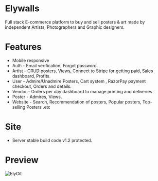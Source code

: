 # Elywalls

Full stack E-commerce platform to buy and sell posters &amp; art made by independent Artists, Photographers and Graphic designers.

# Features

-   Mobile responsive
-   Auth - Email verification, Forgot password.
-   Artist - CRUD posters, Views, Connect to Stripe for getting paid, Sales dashboard, Profits.
-   User - Admire/Unadmire Posters, Cart system , RazorPay payment checkout, Orders and details.
-   Vendor - Orders per day dashboard to manage printing and deliveries.
-   Poster - Admires, Views.
-   Website - Search, Recommendation of posters, Popular posters, Top-selling Posters .etc

# Site

-   Server stable build code v1.2 protected.

# Preview

![ElyGif](https://user-images.githubusercontent.com/47172497/113725313-d1cbd700-9710-11eb-8650-e83e785de139.gif)
